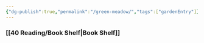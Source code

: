```yaml
---
{"dg-publish":true,"permalink":"/green-meadow/","tags":["gardenEntry"]}
---
```



### [[40 Reading/Book Shelf\|Book Shelf]]

